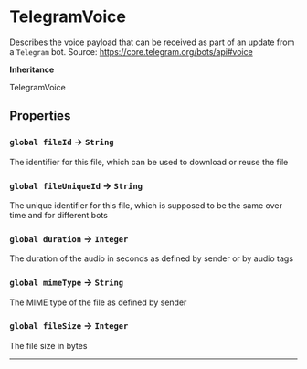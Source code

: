 # TelegramVoice

Describes the voice payload that can be received as part of an update from a `Telegram` bot.
Source: https://core.telegram.org/bots/api#voice

**Inheritance**

TelegramVoice

## Properties

### `global fileId` → `String`

The identifier for this file, which can be used to download or reuse the file

### `global fileUniqueId` → `String`

The unique identifier for this file, which is supposed to be the same over time and for different bots

### `global duration` → `Integer`

The duration of the audio in seconds as defined by sender or by audio tags

### `global mimeType` → `String`

The MIME type of the file as defined by sender

### `global fileSize` → `Integer`

The file size in bytes

---
